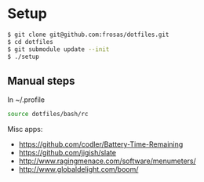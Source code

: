 # Setup

```bash
$ git clone git@github.com:frosas/dotfiles.git
$ cd dotfiles
$ git submodule update --init
$ ./setup
```

## Manual steps

In ~/.profile

```bash
source dotfiles/bash/rc
```
 
Misc apps:

- https://github.com/codler/Battery-Time-Remaining
- https://github.com/jigish/slate
- http://www.ragingmenace.com/software/menumeters/
- http://www.globaldelight.com/boom/
